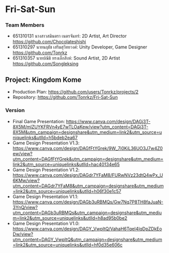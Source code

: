 # Fri-Sat-Sun
### Team Members
- 651310131 นางสาวสมินตรา เนตรจันทร์: 2D Artist, Art Director https://github.com/Chocolateshishi
- 651310297 นายนฤธัช เสริมสุวิทยวงศ์: Unity Developer, Game Designer https://github.com/Tonrkz
- 651310357 นายปณิธิ ทรงเล็กสิงห์: Sound Artist, 2D Artist https://github.com/Songleksing

## Project: Kingdom Kome
- Production Plan: https://github.com/users/Tonrkz/projects/2
- Repository: https://github.com/Tonrkz/Fri-Sat-Sun

### Version
- Final Game Presentation: https://www.canva.com/design/DAGj3T-8X5M/mlZUYKFRVn4yE7wTLOaKew/view?utm_content=DAGj3T-8X5M&utm_campaign=designshare&utm_medium=link2&utm_source=uniquelinks&utlId=h5bdeb2ea67
- Game Design Presentation V1.3: https://www.canva.com/design/DAGfFtYGrek/9W_7i0KiL36UO3J7w4Z0ew/view?utm_content=DAGfFtYGrek&utm_campaign=designshare&utm_medium=link2&utm_source=uniquelinks&utlId=hac40134e65
- Game Design Presentation V1.2: https://www.canva.com/design/DAGdr7YFaM8/FURwNVz23dtQ4wPx_U6KMw/view?utm_content=DAGdr7YFaM8&utm_campaign=designshare&utm_medium=link2&utm_source=uniquelinks&utlId=h06f30e1c57
- Game Design Presentation V1.1: https://www.canva.com/design/DAGb3uRBMQs/Gw7Nq7P8TH8faJuaN-3YnQ/view?utm_content=DAGb3uRBMQs&utm_campaign=designshare&utm_medium=link2&utm_source=uniquelinks&utlId=h8ad95b0be2
- Game Design Presentation V1.0: https://www.canva.com/design/DAGY_VwpItQ/VahaH6TqeI4IqDpZDkEoDw/view?utm_content=DAGY_VwpItQ&utm_campaign=designshare&utm_medium=link2&utm_source=uniquelinks&utlId=hf0d35e606c
